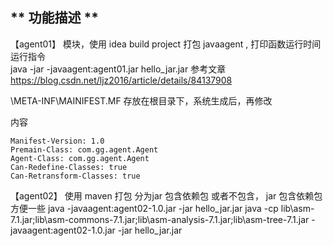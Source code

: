 ﻿##  ** 功能描述  **

【agent01】 模块，使用 idea build project 打包
javaagent , 打印函数运行时间    
运行指令  
java -jar -javaagent:agent01.jar hello_jar.jar 
参考文章 
https://blog.csdn.net/ljz2016/article/details/84137908 

\META-INF\MAINIFEST.MF 存放在根目录下，系统生成后，再修改

内容 
```
Manifest-Version: 1.0
Premain-Class: com.gg.agent.Agent
Agent-Class: com.gg.agent.Agent
Can-Redefine-Classes: true
Can-Retransform-Classes: true
```

【agent02】 使用 maven 打包 
分为jar 包含依赖包 或者不包含， jar 包含依赖包方便一些 
java -javaagent:agent02-1.0.jar -jar hello_jar.jar
java -cp lib\asm-7.1.jar;lib\asm-commons-7.1.jar;lib\asm-analysis-7.1.jar;lib\asm-tree-7.1.jar -javaagent:agent02-1.0.jar -jar hello_jar.jar



